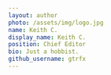 ```yaml
---
layout: author
photo: /assets/img/logo.jpg
name: Keith C.
display_name: Keith C.
position: Chief Editor
bio: Just a hobbist.
github_username: gtrfx
---
```



